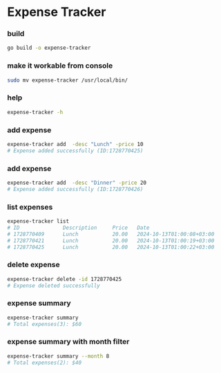 # Expense Tracker

### build
```bash
go build -o expense-tracker
```

### make it workable from console
``` bash
sudo mv expense-tracker /usr/local/bin/ 
```

### help
```bash
expense-tracker -h
```

### add expense
```bash
expense-tracker add  -desc "Lunch" -price 10
# Expense added successfully (ID:1728770425)
```

### add expense
```bash
expense-tracker add  -desc "Dinner" -price 20
# Expense added successfully (ID:1728770426)
```

### list expenses
```bash
expense-tracker list
# ID              Description     Price   Date
# 1728770409      Lunch           20.00   2024-10-13T01:00:08+03:00
# 1728770421      Lunch           20.00   2024-10-13T01:00:19+03:00
# 1728770425      Lunch           20.00   2024-10-13T01:00:22+03:00
```

### delete expense
```bash
expense-tracker delete -id 1728770425
# Expense deleted successfully
```

### expense summary
```bash
expense-tracker summary
# Total expenses(3): $60
```

### expense summary with month filter
```bash
expense-tracker summary --month 8
# Total expenses(2): $40
```
